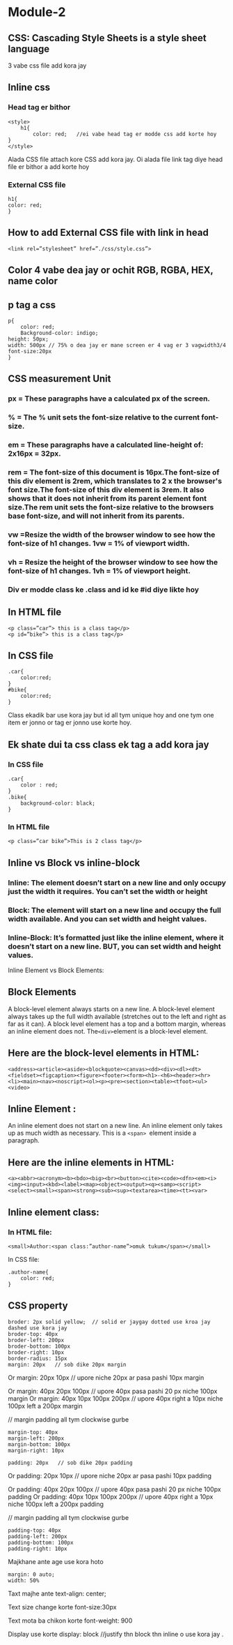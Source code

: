 # Module-2

## CSS: Cascading Style Sheets is a style sheet language

3 vabe css file add kora jay

## Inline css

### Head tag er bithor

```
<style>
	h1{
		color: red;   //ei vabe head tag er modde css add korte hoy
}
</style>
```

Alada CSS file attach kore CSS add kora jay. Oi alada file link tag diye head file er bithor a add korte hoy

### External CSS file

```
h1{
color: red;
}
```

## How to add External CSS file with link in head

```
<link rel=”stylesheet” href=”./css/style.css”>
```

## Color 4 vabe dea jay or ochit RGB, RGBA, HEX, name color

## p tag a css

```
p{
	color: red;
	Background-color: indigo;
height: 50px;
width: 500px // 75% o dea jay er mane screen er 4 vag er 3 vagwidth3/4
font-size:20px
}
```

## CSS measurement Unit

### px = These paragraphs have a calculated px of the screen.

### % = The % unit sets the font-size relative to the current font-size.

### em = These paragraphs have a calculated line-height of: 2x16px = 32px.

### rem = The font-size of this document is 16px.The font-size of this div element is 2rem, which translates to 2 x the browser's font size.The font-size of this div element is 3rem. It also shows that it does not inherit from its parent element font size.The rem unit sets the font-size relative to the browsers base font-size, and will not inherit from its parents.

### vw =Resize the width of the browser window to see how the font-size of h1 changes. 1vw = 1% of viewport width.

### vh = Resize the height of the browser window to see how the font-size of h1 changes. 1vh = 1% of viewport height.

### Div er modde class ke .class and id ke #id diye likte hoy

## In HTML file

```
<p class=”car”> this is a class tag</p>
<p id=”bike”> this is a class tag</p>
```

## In CSS file

```
.car{
	color:red;
}
#bike{
	color:red;
}
```

Class ekadik bar use kora jay but id all tym unique hoy and one tym one item er jonno or tag er jonno use korte hoy.

## Ek shate dui ta css class ek tag a add kora jay

### In CSS file

```
.car{
	color : red;
}
.bike{
	background-color: black;
}
```

### In HTML file

```
<p class=”car bike”>This is 2 class tag</p>
```

## Inline vs Block vs inline-block

### Inline: The element doesn’t start on a new line and only occupy just the width it requires. You can’t set the width or height

### Block: The element will start on a new line and occupy the full width available. And you can set width and height values.

### Inline-Block: It’s formatted just like the inline element, where it doesn’t start on a new line. BUT, you can set width and height values.

Inline Element vs Block Elements:

## Block Elements

A block-level element always starts on a new line.
A block-level element always takes up the full width available (stretches out to the left and right as far as it can).
A block level element has a top and a bottom margin, whereas an inline element does not.
The`<div>`element is a block-level element.

## Here are the block-level elements in HTML:

```
<address><article><aside><blockquote><canvas><dd><div><dl><dt>
<fieldset><figcaption><figure><footer><form><h1>-<h6><header><hr>
<li><main><nav><noscript><ol><p><pre><section><table><tfoot><ul>
<video>

```

## Inline Element :

An inline element does not start on a new line.
An inline element only takes up as much width as necessary.
This is a `<span> `element inside a paragraph.

## Here are the inline elements in HTML:

```
<a><abbr><acronym><b><bdo><big><br><button><cite><code><dfn><em><i><img><input><kbd><label><map><object><output><q><samp><script>
<select><small><span><strong><sub><sup><textarea><time><tt><var>
```

## Inline element class:

### In HTML file:

```
<small>Author:<span class:”author-name”>omuk tukum</span></small>
```

In CSS file:

```
.author-name{
	color: red;
}
```

## CSS property

    broder: 2px solid yellow;  // solid er jaygay dotted use kroa jay dashed use kora jay
    broder-top: 40px
    broder-left: 200px
    broder-bottom: 100px
    broder-right: 10px
    border-radius: 15px
    margin: 20px   // sob dike 20px margin

Or
margin: 20px 10px // upore niche 20px ar pasa pashi 10px margin

Or
margin: 40px 20px 100px // upore 40px pasa pashi 20 px niche 100px margin
Or
margin: 40px 10px 100px 200px // upore 40px right a 10px niche 100px left a 200px margin

// margin padding all tym clockwise gurbe

    margin-top: 40px
    margin-left: 200px
    margin-bottom: 100px
    margin-right: 10px

    padding: 20px   // sob dike 20px padding

Or
padding: 20px 10px // upore niche 20px ar pasa pashi 10px padding

Or
padding: 40px 20px 100px // upore 40px pasa pashi 20 px niche 100px padding
Or
padding: 40px 10px 100px 200px // upore 40px right a 10px niche 100px left a 200px padding

// margin padding all tym clockwise gurbe

    padding-top: 40px
    padding-left: 200px
    padding-bottom: 100px
    padding-right: 10px

Majkhane ante age use kora hoto

    margin: 0 auto;
    width: 50%

Taxt majhe ante
text-align: center;

Text size change korte
font-size:30px

Text mota ba chikon korte
font-weight: 900

Display use korte
display: block //justify thn block thn inline o use kora jay
.
